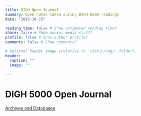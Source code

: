 ```yaml
---
title: DIGH Open Journal
summary: Open notes taken during DIGH 5000 readings
date: "2019-10-15"

reading_time: false # Show estimated reading time?
share: false # Show social media stuff?
profile: false # Show author profile?
comments: false # Show comments?

# Optional header image (relative to 'static/img/' folder).
header:
  caption: ""
  image: ""
 
---  
```

# DIGH 5000 Open Journal 

[Archives and Databases](https://nickmcneilly.github.io/academic-kickstart/content/OJ1.html)
